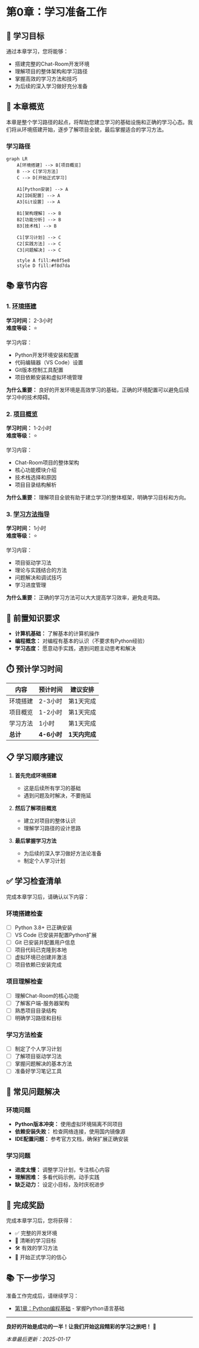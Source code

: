 # 第0章：学习准备工作

## 🎯 学习目标

通过本章学习，您将能够：
- 搭建完整的Chat-Room开发环境
- 理解项目的整体架构和学习路径
- 掌握高效的学习方法和技巧
- 为后续的深入学习做好充分准备

## 📖 本章概览

本章是整个学习路径的起点，将帮助您建立学习的基础设施和正确的学习心态。我们将从环境搭建开始，逐步了解项目全貌，最后掌握适合的学习方法。

### 学习路径

```mermaid
graph LR
    A[环境搭建] --> B[项目概览]
    B --> C[学习方法]
    C --> D[开始正式学习]
    
    A1[Python安装] --> A
    A2[IDE配置] --> A
    A3[Git设置] --> A
    
    B1[架构理解] --> B
    B2[功能分析] --> B
    B3[技术栈] --> B
    
    C1[学习计划] --> C
    C2[实践方法] --> C
    C3[问题解决] --> C
    
    style A fill:#e8f5e8
    style D fill:#f8d7da
```

## 📚 章节内容

### 1. [环境搭建](environment-setup.md)
**学习时间：** 2-3小时  
**难度等级：** ⭐

学习内容：
- Python开发环境安装和配置
- 代码编辑器（VS Code）设置
- Git版本控制工具配置
- 项目依赖安装和虚拟环境管理

**为什么重要：** 良好的开发环境是高效学习的基础，正确的环境配置可以避免后续学习中的技术障碍。

### 2. [项目概览](project-overview.md)
**学习时间：** 1-2小时  
**难度等级：** ⭐

学习内容：
- Chat-Room项目的整体架构
- 核心功能模块介绍
- 技术栈选择和原因
- 项目目录结构解析

**为什么重要：** 理解项目全貌有助于建立学习的整体框架，明确学习目标和方向。

### 3. [学习方法指导](learning-guide.md)
**学习时间：** 1小时  
**难度等级：** ⭐

学习内容：
- 项目驱动学习法
- 理论与实践结合的方法
- 问题解决和调试技巧
- 学习进度管理

**为什么重要：** 正确的学习方法可以大大提高学习效率，避免走弯路。

## 🔧 前置知识要求

- **计算机基础：** 了解基本的计算机操作
- **编程概念：** 对编程有基本的认识（不要求有Python经验）
- **学习态度：** 愿意动手实践，遇到问题主动思考和解决

## ⏱️ 预计学习时间

| 内容 | 预计时间 | 建议安排 |
|------|----------|----------|
| 环境搭建 | 2-3小时 | 第1天完成 |
| 项目概览 | 1-2小时 | 第1天完成 |
| 学习方法 | 1小时 | 第1天完成 |
| **总计** | **4-6小时** | **1天内完成** |

## 📋 学习顺序建议

1. **首先完成环境搭建**
   - 这是后续所有学习的基础
   - 遇到问题及时解决，不要拖延

2. **然后了解项目概览**
   - 建立对项目的整体认识
   - 理解学习路径的设计思路

3. **最后掌握学习方法**
   - 为后续的深入学习做好方法论准备
   - 制定个人学习计划

## ✅ 学习检查清单

完成本章学习后，请确认以下内容：

### 环境搭建检查
- [ ] Python 3.8+ 已正确安装
- [ ] VS Code 已安装并配置Python扩展
- [ ] Git 已安装并配置用户信息
- [ ] 项目代码已克隆到本地
- [ ] 虚拟环境已创建并激活
- [ ] 项目依赖已安装完成

### 项目理解检查
- [ ] 理解Chat-Room的核心功能
- [ ] 了解客户端-服务器架构
- [ ] 熟悉项目目录结构
- [ ] 明确学习路径和目标

### 学习方法检查
- [ ] 制定了个人学习计划
- [ ] 了解项目驱动学习法
- [ ] 掌握问题解决的基本方法
- [ ] 准备好学习笔记工具

## 🚨 常见问题解决

### 环境问题
- **Python版本冲突：** 使用虚拟环境隔离不同项目
- **依赖安装失败：** 检查网络连接，使用国内镜像源
- **IDE配置问题：** 参考官方文档，确保扩展正确安装

### 学习问题
- **进度太慢：** 调整学习计划，专注核心内容
- **理解困难：** 多看代码示例，动手实践
- **缺乏动力：** 设定小目标，及时庆祝进步

## 🎉 完成奖励

完成本章学习后，您将获得：
- ✅ 完整的开发环境
- 🎯 清晰的学习目标
- 🛠️ 有效的学习方法
- 🚀 开始正式学习的信心

## 📚 下一步学习

准备工作完成后，请继续学习：
- [第1章：Python编程基础](../01-python-basics/README.md) - 掌握Python语言基础

---

**良好的开始是成功的一半！让我们开始这段精彩的学习之旅吧！** 🚀

*本章最后更新：2025-01-17*
